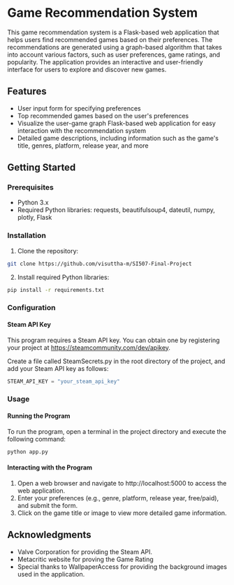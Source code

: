 # Game Recommendation System

This game recommendation system is a Flask-based web application that helps users find recommended games based on their preferences. The recommendations are generated using a graph-based algorithm that takes into account various factors, such as user preferences, game ratings, and popularity. The application provides an interactive and user-friendly interface for users to explore and discover new games.

## Features

* User input form for specifying preferences
* Top recommended games based on the user's preferences
* Visualize the user-game graph Flask-based web application for easy interaction with the recommendation system
* Detailed game descriptions, including information such as the game's title, genres, platform, release year, and more

## Getting Started
### Prerequisites
* Python 3.x
* Required Python libraries: requests, beautifulsoup4, dateutil, numpy, plotly, Flask

### Installation
1. Clone the repository:
```bash
git clone https://github.com/visuttha-m/SI507-Final-Project 
```

2. Install required Python libraries:
```bash
pip install -r requirements.txt
```

### Configuration
#### Steam API Key
This program requires a Steam API key. You can obtain one by registering your project at https://steamcommunity.com/dev/apikey.

Create a file called SteamSecrets.py in the root directory of the project, and add your Steam API key as follows:

```python
STEAM_API_KEY = "your_steam_api_key"
```

### Usage
#### Running the Program
To run the program, open a terminal in the project directory and execute the following command:
```bash
python app.py
```

#### Interacting with the Program
1. Open a web browser and navigate to http://localhost:5000 to access the web application.
2. Enter your preferences (e.g., genre, platform, release year, free/paid), and submit the form.
3. Click on the game title or image to view more detailed game information.

## Acknowledgments
* Valve Corporation for providing the Steam API.
* Metacritic website for proving the Game Rating
* Special thanks to WallpaperAccess for providing the background images used in the application.
